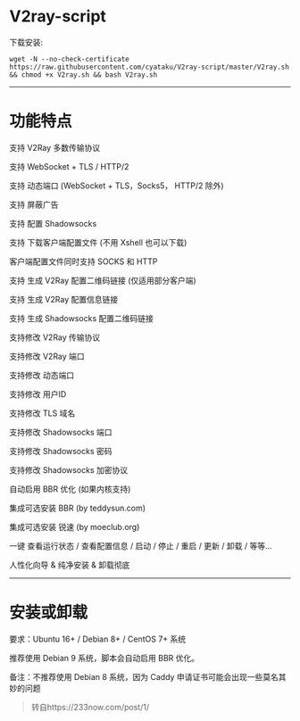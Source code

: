 # V2ray-script  
 
 下载安装:
 
 `wget -N --no-check-certificate https://raw.githubusercontent.com/cyataku/V2ray-script/master/V2ray.sh && chmod +x V2ray.sh && bash V2ray.sh`
******
# 功能特点

支持 V2Ray 多数传输协议

支持 WebSocket + TLS / HTTP/2

支持 动态端口 (WebSocket + TLS，Socks5， HTTP/2 除外)

支持 屏蔽广告

支持 配置 Shadowsocks

支持 下载客户端配置文件 (不用 Xshell 也可以下载)

客户端配置文件同时支持 SOCKS 和 HTTP

支持 生成 V2Ray 配置二维码链接 (仅适用部分客户端)


支持 生成 V2Ray 配置信息链接

支持 生成 Shadowsocks 配置二维码链接

支持修改 V2Ray 传输协议

支持修改 V2Ray 端口

支持修改 动态端口

支持修改 用户ID

支持修改 TLS 域名

支持修改 Shadowsocks 端口

支持修改 Shadowsocks 密码

支持修改 Shadowsocks 加密协议

自动启用 BBR 优化 (如果内核支持)

集成可选安装 BBR (by teddysun.com)

集成可选安装 锐速 (by moeclub.org)


一键 查看运行状态 / 查看配置信息 / 启动 / 停止 / 重启 / 更新 / 卸载 / 等等…

人性化向导 & 纯净安装 & 卸载彻底

*******
# 安装或卸载

要求：Ubuntu 16+ / Debian 8+ / CentOS 7+ 系统

推荐使用 Debian 9 系统，脚本会自动启用 BBR 优化。

备注：不推荐使用 Debian 8 系统，因为 Caddy 申请证书可能会出现一些莫名其妙的问题


> 转自https://233now.com/post/1/
